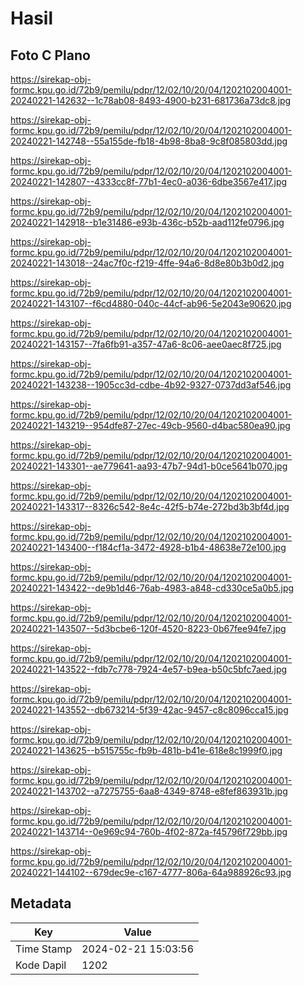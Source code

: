 # Hasil

## Foto C Plano

https://sirekap-obj-formc.kpu.go.id/72b9/pemilu/pdpr/12/02/10/20/04/1202102004001-20240221-142632--1c78ab08-8493-4900-b231-681736a73dc8.jpg

https://sirekap-obj-formc.kpu.go.id/72b9/pemilu/pdpr/12/02/10/20/04/1202102004001-20240221-142748--55a155de-fb18-4b98-8ba8-9c8f085803dd.jpg

https://sirekap-obj-formc.kpu.go.id/72b9/pemilu/pdpr/12/02/10/20/04/1202102004001-20240221-142807--4333cc8f-77b1-4ec0-a036-6dbe3567e417.jpg

https://sirekap-obj-formc.kpu.go.id/72b9/pemilu/pdpr/12/02/10/20/04/1202102004001-20240221-142918--b1e31486-e93b-436c-b52b-aad112fe0796.jpg

https://sirekap-obj-formc.kpu.go.id/72b9/pemilu/pdpr/12/02/10/20/04/1202102004001-20240221-143018--24ac7f0c-f219-4ffe-94a6-8d8e80b3b0d2.jpg

https://sirekap-obj-formc.kpu.go.id/72b9/pemilu/pdpr/12/02/10/20/04/1202102004001-20240221-143107--f6cd4880-040c-44cf-ab96-5e2043e90620.jpg

https://sirekap-obj-formc.kpu.go.id/72b9/pemilu/pdpr/12/02/10/20/04/1202102004001-20240221-143157--7fa6fb91-a357-47a6-8c06-aee0aec8f725.jpg

https://sirekap-obj-formc.kpu.go.id/72b9/pemilu/pdpr/12/02/10/20/04/1202102004001-20240221-143238--1905cc3d-cdbe-4b92-9327-0737dd3af546.jpg

https://sirekap-obj-formc.kpu.go.id/72b9/pemilu/pdpr/12/02/10/20/04/1202102004001-20240221-143219--954dfe87-27ec-49cb-9560-d4bac580ea90.jpg

https://sirekap-obj-formc.kpu.go.id/72b9/pemilu/pdpr/12/02/10/20/04/1202102004001-20240221-143301--ae779641-aa93-47b7-94d1-b0ce5641b070.jpg

https://sirekap-obj-formc.kpu.go.id/72b9/pemilu/pdpr/12/02/10/20/04/1202102004001-20240221-143317--8326c542-8e4c-42f5-b74e-272bd3b3bf4d.jpg

https://sirekap-obj-formc.kpu.go.id/72b9/pemilu/pdpr/12/02/10/20/04/1202102004001-20240221-143400--f184cf1a-3472-4928-b1b4-48638e72e100.jpg

https://sirekap-obj-formc.kpu.go.id/72b9/pemilu/pdpr/12/02/10/20/04/1202102004001-20240221-143422--de9b1d46-76ab-4983-a848-cd330ce5a0b5.jpg

https://sirekap-obj-formc.kpu.go.id/72b9/pemilu/pdpr/12/02/10/20/04/1202102004001-20240221-143507--5d3bcbe6-120f-4520-8223-0b67fee94fe7.jpg

https://sirekap-obj-formc.kpu.go.id/72b9/pemilu/pdpr/12/02/10/20/04/1202102004001-20240221-143522--fdb7c778-7924-4e57-b9ea-b50c5bfc7aed.jpg

https://sirekap-obj-formc.kpu.go.id/72b9/pemilu/pdpr/12/02/10/20/04/1202102004001-20240221-143552--db673214-5f39-42ac-9457-c8c8096cca15.jpg

https://sirekap-obj-formc.kpu.go.id/72b9/pemilu/pdpr/12/02/10/20/04/1202102004001-20240221-143625--b515755c-fb9b-481b-b41e-618e8c1999f0.jpg

https://sirekap-obj-formc.kpu.go.id/72b9/pemilu/pdpr/12/02/10/20/04/1202102004001-20240221-143702--a7275755-6aa8-4349-8748-e8fef863931b.jpg

https://sirekap-obj-formc.kpu.go.id/72b9/pemilu/pdpr/12/02/10/20/04/1202102004001-20240221-143714--0e969c94-760b-4f02-872a-f45796f729bb.jpg

https://sirekap-obj-formc.kpu.go.id/72b9/pemilu/pdpr/12/02/10/20/04/1202102004001-20240221-144102--679dec9e-c167-4777-806a-64a988926c93.jpg


## Metadata

| Key        | Value               |
| ---------- | ------------------- |
| Time Stamp | 2024-02-21 15:03:56 |
| Kode Dapil | 1202                |



